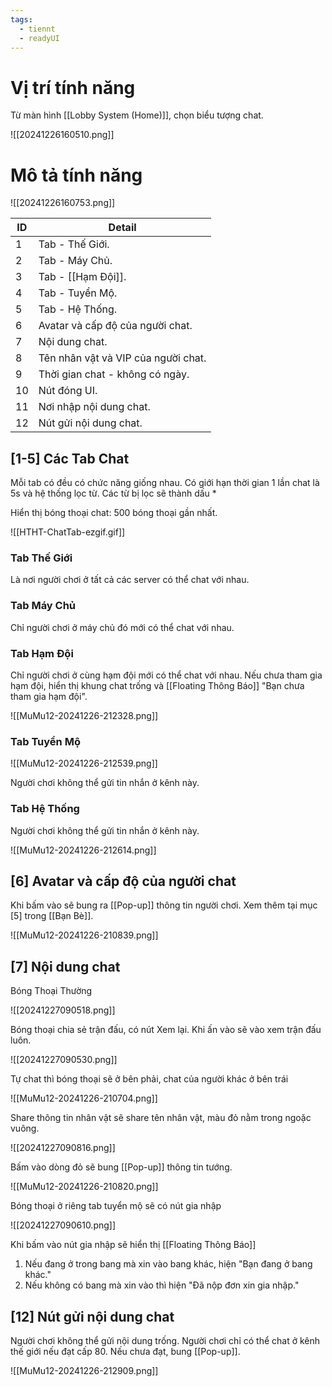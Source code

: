 ```yaml
---
tags:
  - tiennt
  - readyUI
---
```

# Vị trí tính năng
Từ màn hình [[Lobby System (Home)]], chọn biểu tượng chat.

![[20241226160510.png]]
# Mô tả tính năng
![[20241226160753.png]]

| ID  | Detail                                       |
| --- | -------------------------------------------- |
| 1   | Tab - Thế Giới.                              |
| 2   | Tab - Máy Chủ.                               |
| 3   | Tab - [[Hạm Đội]].                           |
| 4   | Tab - Tuyển Mộ.                              |
| 5   | Tab - Hệ Thống.                              |
| 6   | Avatar và cấp độ của người chat.             |
| 7   | Nội dung chat.                               |
| 8   | Tên nhân vật và VIP của người chat.          |
| 9   | Thời gian chat - không có ngày.              |
| 10  | Nút đóng UI.                                 |
| 11  | Nơi nhập nội dung chat.                      |
| 12  | Nút gửi nội dung chat.                       |

## [1-5] Các Tab Chat
Mỗi tab có đều có chức năng giống nhau. Có giới hạn thời gian 1 lần chat là 5s và hệ thống lọc từ. Các từ bị lọc sẽ thành dấu *

Hiển thị bóng thoại chat: 500 bóng thoại gần nhất.

![[HTHT-ChatTab-ezgif.gif]]

### Tab Thế Giới
Là nơi người chơi ở tất cả các server có thể chat với nhau.
### Tab Máy Chủ
Chỉ người chơi ở máy chủ đó mới có thể chat với nhau.
### Tab Hạm Đội
Chỉ người chơi ở cùng hạm đội mới có thể chat với nhau.
Nếu chưa tham gia hạm đội, hiển thị khung chat trống và [[Floating Thông Báo]] "Bạn chưa tham gia hạm đội".

![[MuMu12-20241226-212328.png]]

### Tab Tuyển Mộ

![[MuMu12-20241226-212539.png]]

Người chơi không thể gửi tin nhắn ở kênh này.
### Tab Hệ Thống
Người chơi không thể gửi tin nhắn ở kênh này.

![[MuMu12-20241226-212614.png]]

## [6] Avatar và cấp độ của người chat
Khi bấm vào sẽ bung ra [[Pop-up]] thông tin người chơi. Xem thêm tại mục [5] trong [[Bạn Bè]].

![[MuMu12-20241226-210839.png]]

## [7] Nội dung chat
Bóng Thoại Thường

![[20241227090518.png]]

Bóng thoại chia sẻ trận đấu, có nút Xem lại. Khi ấn vào sẽ vào xem trận đấu luôn.

![[20241227090530.png]]

Tự chat thì bóng thoại sẽ ở bên phải, chat của người khác ở bên trái

![[MuMu12-20241226-210704.png]]

Share thông tin nhân vật sẽ share tên nhân vật, màu đỏ nằm trong ngoặc vuông.

![[20241227090816.png]]

Bấm vào dòng đỏ sẽ bung [[Pop-up]] thông tin tướng.

![[MuMu12-20241226-210820.png]]

Bóng thoại ở riêng tab tuyển mộ sẽ có nút gia nhập

![[20241227090610.png]]

Khi bấm vào nút gia nhập sẽ hiển thị [[Floating Thông Báo]]
1. Nếu đang ở trong bang mà xin vào bang khác, hiện "Bạn đang ở bang khác."
2. Nếu không có bang mà xin vào thì hiện "Đã nộp đơn xin gia nhập."

## [12] Nút gửi nội dung chat
Người chơi không thể gửi nội dung trống.
Người chơi chỉ có thể chat ở kênh thế giới nếu đạt cấp 80. Nếu chưa đạt, bung [[Pop-up]].

![[MuMu12-20241226-212909.png]]